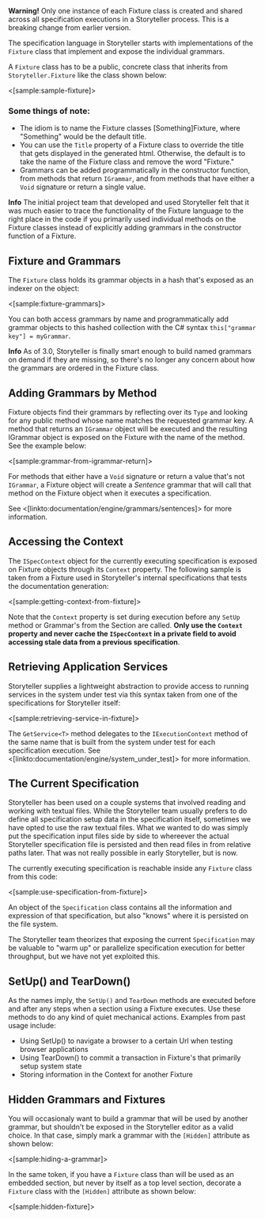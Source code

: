 <!--Title:Fixtures-->
<!--Url:fixtures-->

<div class="alert alert-warning" role="alert"><strong>Warning!</strong> Only one instance of each Fixture class is created and shared across all specification executions in a Storyteller process. This is a breaking change from earlier version. </div>

The specification language in Storyteller starts with implementations of the `Fixture` class that implement and expose the individual grammars.

A `Fixture` class has to be a public, concrete class that inherits from `Storyteller.Fixture` like the class shown below:

<[sample:sample-fixture]>

### Some things of note:
* The idiom is to name the Fixture classes [Something]Fixture, where "Something" would be the default title.
* You can use the `Title` property of a Fixture class to override the title that gets displayed in the generated html. Otherwise, the default is to take the name of the Fixture class and remove the word "Fixture."
* Grammars can be added programmatically in the constructor function, from methods that return `IGrammar`, and from methods that have either a `Void` signature or return a single value.

<div class="alert alert-info" role="alert"><strong>Info</strong> The initial project team that developed and used Storyteller felt that it was much easier to trace the functionality of the Fixture language to the right place in the code if you primarily used individual methods on the Fixture classes instead of explicitly adding grammars in the constructor function of a Fixture. </div>

## Fixture and Grammars

The `Fixture` class holds its grammar objects in a hash that's exposed as an indexer on the object:

<[sample:fixture-grammars]>

You can both access grammars by name and programmatically add grammar objects to this hashed collection with the C# syntax `this["grammar key"] = myGrammar`. 

<div class="alert alert-info" role="alert"><strong>Info</strong> As of 3.0, Storyteller is finally smart enough to build named grammars on demand if they are missing, so there's no longer any concern about how the grammars are ordered in the Fixture class.</div>

## Adding Grammars by Method

Fixture objects find their grammars by reflecting over its `Type` and looking for any public method whose name matches the requested grammar key. A method that returns an `IGrammar` object will be executed and the resulting IGrammar object is exposed on the Fixture with the name of the method. See the example below:

<[sample:grammar-from-igrammar-return]>

For methods that either have a `Void` signature or return a value that's not `IGrammar`, a Fixture object will create a _Sentence_ grammar that will call that method on the Fixture object when it executes a specification.

See <[linkto:documentation/engine/grammars/sentences]> for more information.



## Accessing the Context

The `ISpecContext` object for the currently executing specification is exposed on Fixture objects through its `Context` property. The following sample is taken from a Fixture used in Storyteller's internal specifications that tests the documentation generation:

<[sample:getting-context-from-fixture]>

Note that the `Context` property is set during execution before any `SetUp` method or Grammar's from the Section are called. **Only use the `Context` property and never cache the `ISpecContext` in a private field to avoid accessing stale data from a previous specification**.


## Retrieving Application Services

Storyteller supplies a lightweight abstraction to provide access to running services in the system under test via this syntax taken from one of the specifications for Storyteller itself:

<[sample:retrieving-service-in-fixture]>

The `GetService<T>` method delegates to the `IExecutionContext` method of the same name that is built from the system under test for each specification execution. See <[linkto:documentation/engine/system_under_test]> for more information.


## The Current Specification

Storyteller has been used on a couple systems that involved reading and working with textual files. While the Storyteller team usually prefers to do define all specification setup data in the specification itself, sometimes we have opted to use the raw textual files. What we wanted to do was simply put the specification input files side by side to whereever the actual Storyteller specification file is persisted and then read files in from relative paths later. That was not really possible in early Storyteller, but is now.

The currently executing specification is reachable inside any `Fixture` class from this code:

<[sample:use-specification-from-fixture]>

An object of the `Specification` class contains all the information and expression of that specification, but also "knows" where it is persisted on the file system.

The Storyteller team theorizes that exposing the current `Specification` may be valuable to "warm up" or parallelize specification execution for better throughput, but we have not yet exploited this.



## SetUp() and TearDown()

As the names imply, the `SetUp()` and `TearDown` methods are executed before and after any steps when a section using a Fixture executes. Use these methods to do any kind of quiet mechanical actions. Examples from past usage include:

* Using SetUp() to navigate a browser to a certain Url when testing browser applications
* Using TearDown() to commit a transaction in Fixture's that primarily setup system state
* Storing information in the Context for another Fixture



## Hidden Grammars and Fixtures

You will occasionaly want to build a grammar that will be used by another grammar, but shouldn't be exposed in the Storyteller editor as a valid choice. In that case, simply mark a grammar with the `[Hidden]` attribute as shown below:

<[sample:hiding-a-grammar]>

In the same token, if you have a `Fixture` class than will be used as an embedded section, but never by itself as a top level section, decorate a `Fixture` class with the `[Hidden]` attribute as shown below:

<[sample:hidden-fixture]>
